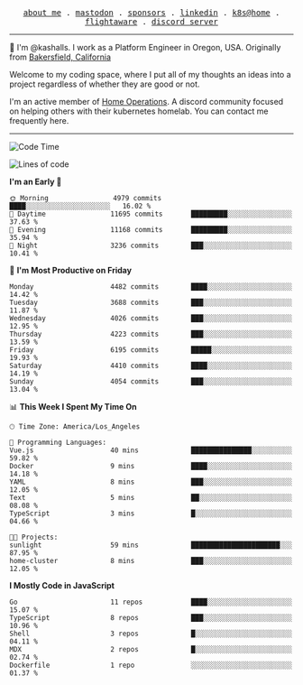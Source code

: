 <p align="center">
  <samp>
    <a href="https://jordanjones.org/">about me</a> .
    <a rel="me" href="https://mastodon.social/@kashall">mastodon</a> .
    <a href="https://github.com/sponsors/kashalls">sponsors</a> .
    <a href="https://linkedin.com/in/jordpjones">linkedin</a> .
    <a href="https://github.com/kashalls/home-cluster">k8s@home</a> .
    <a href="https://flightaware.com/adsb/stats/user/kashalls">flightaware</a> .
    <a href="https://discord.gg/V2WrCfqba9">discord server</a>
  </samp>
</p>

----------------------------------------------------------------

:wave: I'm @kashalls. I work as a Platform Engineer in Oregon, USA. Originally from [Bakersfield, California](https://maps.app.goo.gl/QQMtywTWghpXB6Tu6)

Welcome to my coding space, where I put all of my thoughts an ideas into a project regardless of whether they are good or not.

I'm an active member of [Home Operations](https://discord.gg/home-operations). A discord community focused on helping others with their kubernetes homelab. You can contact me frequently here.

----------------------------------------------------------------
<!--START_SECTION:waka-->
![Code Time](http://img.shields.io/badge/Code%20Time-2%2C443%20hrs%2054%20mins-blue)

![Lines of code](https://img.shields.io/badge/From%20Hello%20World%20I%27ve%20Written-9.7%20million%20lines%20of%20code-blue)

**I'm an Early 🐤** 

```text
🌞 Morning                4979 commits        ████░░░░░░░░░░░░░░░░░░░░░   16.02 % 
🌆 Daytime                11695 commits       █████████░░░░░░░░░░░░░░░░   37.63 % 
🌃 Evening                11168 commits       █████████░░░░░░░░░░░░░░░░   35.94 % 
🌙 Night                  3236 commits        ███░░░░░░░░░░░░░░░░░░░░░░   10.41 % 
```
📅 **I'm Most Productive on Friday** 

```text
Monday                   4482 commits        ████░░░░░░░░░░░░░░░░░░░░░   14.42 % 
Tuesday                  3688 commits        ███░░░░░░░░░░░░░░░░░░░░░░   11.87 % 
Wednesday                4026 commits        ███░░░░░░░░░░░░░░░░░░░░░░   12.95 % 
Thursday                 4223 commits        ███░░░░░░░░░░░░░░░░░░░░░░   13.59 % 
Friday                   6195 commits        █████░░░░░░░░░░░░░░░░░░░░   19.93 % 
Saturday                 4410 commits        ████░░░░░░░░░░░░░░░░░░░░░   14.19 % 
Sunday                   4054 commits        ███░░░░░░░░░░░░░░░░░░░░░░   13.04 % 
```


📊 **This Week I Spent My Time On** 

```text
🕑︎ Time Zone: America/Los_Angeles

💬 Programming Languages: 
Vue.js                   40 mins             ███████████████░░░░░░░░░░   59.82 % 
Docker                   9 mins              ████░░░░░░░░░░░░░░░░░░░░░   14.18 % 
YAML                     8 mins              ███░░░░░░░░░░░░░░░░░░░░░░   12.05 % 
Text                     5 mins              ██░░░░░░░░░░░░░░░░░░░░░░░   08.08 % 
TypeScript               3 mins              █░░░░░░░░░░░░░░░░░░░░░░░░   04.66 % 

🐱‍💻 Projects: 
sunlight                 59 mins             ██████████████████████░░░   87.95 % 
home-cluster             8 mins              ███░░░░░░░░░░░░░░░░░░░░░░   12.05 % 
```

**I Mostly Code in JavaScript** 

```text
Go                       11 repos            ████░░░░░░░░░░░░░░░░░░░░░   15.07 % 
TypeScript               8 repos             ███░░░░░░░░░░░░░░░░░░░░░░   10.96 % 
Shell                    3 repos             █░░░░░░░░░░░░░░░░░░░░░░░░   04.11 % 
MDX                      2 repos             █░░░░░░░░░░░░░░░░░░░░░░░░   02.74 % 
Dockerfile               1 repo              ░░░░░░░░░░░░░░░░░░░░░░░░░   01.37 % 
```




<!--END_SECTION:waka-->
